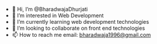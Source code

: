 - 👋 Hi, I’m @BharadwajaDhurjati
- 👀 I’m interested in Web Development
- 🌱 I’m currently learning web development technologies
- 💞️ I’m looking to collaborate on front end technologies
- 📫 How to reach me email: bharadwaja1996@gmail.com

<!---
BharadwajaDhurjati/BharadwajaDhurjati is a ✨ special ✨ repository because its `README.md` (this file) appears on your GitHub profile.
You can click the Preview link to take a look at your changes.
--->

